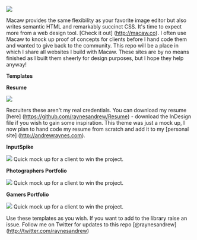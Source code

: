 ![](https://raw.github.com/raynesandrew/Macaw-Templates/master/Screenshots/macaw-logo.png)

Macaw provides the same flexibility as your favorite image editor but also writes semantic HTML and remarkably succinct CSS. It's time to expect more from a web design tool. [Check it out] (http://macaw.co). I often use Macaw to knock up proof of concepts for clients before I hand code them and wanted to give back to the community. This repo will be a place in which I share all websites I build with Macaw. These sites are by no means finished as I built them sheerly for design purposes, but I hope they help anyway!

**Templates**

**Resume**

![](https://raw.github.com/raynesandrew/Macaw-Templates/master/Screenshots/resume.png)

Recruiters these aren't my real credentials. You can download my resume [here] (https://github.com/raynesandrew/Resume) - download the InDesign file if you wish to gain some inspiration. This theme was just a mock up, I now plan to hand code my resume from scratch and add it to my [personal site] (http://andrewraynes.com).

**InputSpike**

![](https://raw.github.com/raynesandrew/Macaw-Templates/master/Screenshots/InputSpike.png)
Quick mock up for a client to win the project.

**Photographers Portfolio**

![](https://raw.github.com/raynesandrew/Macaw-Templates/master/Screenshots/Photographer.png)
Quick mock up for a client to win the project.

**Gamers Portfolio**

![](https://raw.github.com/raynesandrew/Macaw-Templates/master/Screenshots/Gamer.png)
Quick mock up for a client to win the project.


Use these templates as you wish. If you want to add to the library raise an issue.
Follow me on Twitter for updates to this repo [@raynesandrew] (http://twitter.com/raynesandrew)

